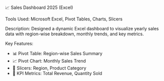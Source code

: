 📈 Sales Dashboard 2025 (Excel)

Tools Used: Microsoft Excel, Pivot Tables, Charts, Slicers

Description: 
Designed a dynamic Excel dashboard to visualize yearly sales data with region-wise breakdown, monthly trends, and key metrics.

Key Features:
- 📊 Pivot Table: Region-wise Sales Summary
- 📈 Pivot Chart: Monthly Sales Trend
- 🎯 Slicers: Region, Product Category
- 🧮 KPI Metrics: Total Revenue, Quantity Sold
